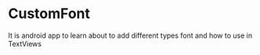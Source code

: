 # CustomFont
It is android app to learn about to add different types font and how to use in TextViews
